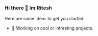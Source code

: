 ### Hi there 👋 Im Ritesh

Here are some ideas to get you started:

- 🔭 Working on cool or intresting projects.
